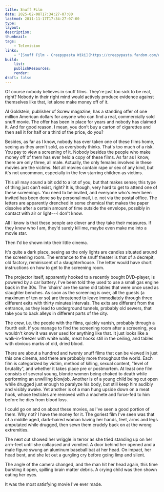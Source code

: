 ```yaml
---
title: Snuff Film
date: 2025-02-08T17:34:27-07:00
lastmod: 2011-11-17T17:34:27-07:00
type:
layout:
description:
thumbnail:
tags:
    - Television
links:
    - "[Snuff Film - Creepypasta Wiki](https://creepypasta.fandom.com/wiki/Snuff_Film)"
build:
    list: 
    publishResources: 
    render: 
draft: false
---
```


Of course nobody believes in snuff films. They're just too sick to be real, right? Nobody in their right mind would actively produce evidence against themselves like that, let alone make money off of it.

Al Goldstein, publisher of Screw magazine, has a standing offer of one million American dollars for anyone who can find a real, commercially sold snuff movie. The offer has been in place for years and nobody has claimed it. And for good reason. I mean, you don't buy a carton of cigarettes and then sell it for half or a third of the price, do you?

Besides, as far as I know, nobody has ever taken one of these films home, seeing as they aren't sold, as everybody thinks. That's too much of a risk. You pay to view a screening of it. Nobody besides the people who make money off of them has ever held a copy of these films. As far as I know, there are only three, all male. Actually, the only females involved in these movies are the victims. Not all movies contain rape or sex of any kind, but it's not uncommon, especially in the few starring children as victims.

This all may sound a bit odd to a lot of you, but that makes sense; this type of thing just can't exist, right? It is, though, very hard to get to attend one of these screenings. You need to be invited, and everyone who's ever been invited has been done so by personal mail, i.e. not via the postal office. The letters are apparently drenched in some chemical that makes the paper dissolve after a certain amount of time outside the envelope, possibly in contact with air or light---I don't know.

All I know is that these people are clever and they take their measures. If they knew who I am, they'd surely kill me, maybe even make me into a movie star.

Then I'd be shown into their little cinema.

It's quite a dark place, seeing as the only lights are candles situated around the screening room. The entrance to the snuff theater is that of a decrepit, old factory, reminiscent of a slaughterhouse. The letter would have short instructions on how to get to the screening room.

The projector itself, apparently hooked to a recently bought DVD-player, is powered by a car battery. I've been told they used to use a small gas engine back in the 30s. The 'chairs' are the same old tables that were once used as slaughter benches. As soon as the screening is over, all the guests (a maximum of ten or so) are threatened to leave immediately through three different exits with thirty minutes intervals. The exits are different from the entrance, as they lead to underground tunnels, probably old sewers, that take you to back alleys in different parts of the city.

The crew, i.e. the people with the films, quickly vanish, probably through a fourth exit. If you manage to find the screening room after a screening, you wouldn't know it was ever used for anything like that. It just looks like a walk-in-freezer with white walls, meat hooks still in the ceiling, and tables with obvious marks of old, dried blood.

There are about a hundred and twenty snuff films that can be viewed in just this one cinema, and there are probably more throughout the world. Each film is categorized by victim, method of killing, sexual content, "level of brutality", and whether it takes place pre or postmortem. At least one film consists of several young, blonde women being choked to death while performing an unwilling blowjob. Another is of a young child being cut open while drugged just enough to paralyze his body, but still keep him audibly and visibly awake. Yet another is of a man hung upside down on a meat hook, whose testicles are removed with a machete and force-fed to him before he dies from blood loss.

I could go on and on about these movies, as I've seen a good portion of them. Why not? I have the money for it. The goriest film I've seen was that of a middle aged, dark-haired woman having her hands, feet, arms and legs amputated while drugged, then sewn them crudely back on at the wrong extremities.

The next cut showed her wriggle in terror as she tried standing up on her arm-feet until she collapsed and vomited. A door behind her opened and a male figure swung an aluminum baseball bat at her head. On impact, her head bent, and she let out a gurgling cry before going limp and silent.

The angle of the camera changed, and the man hit her head again, this time bursting it open, spilling brain matter debris. A crying child was then shown eating her eyes.

It was the most satisfying movie I've ever made.


